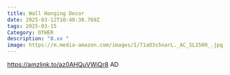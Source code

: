 ```yaml
---
title: Wall Hanging Decor
date: 2025-03-12T10:40:38.769Z
tags: 2025-03-15
Category: OTHER
description: "8.xx "
image: https://m.media-amazon.com/images/I/71aO3s5narL._AC_SL1500_.jpg
---
```

https://amzlink.to/az0AHQuVWiQr8   AD